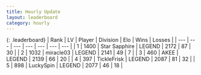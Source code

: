 ```yaml
---
title: Hourly Update
layout: leaderboard
category: hourly
---
```


{: .leaderboard}
| Rank | LV | Player | Division | Elo | Wins | Losses |
| --- | --- | --- | --- | --- | --- | --- |
| <span data-change="0">1</span> | 1400 | <span title="ID: 315148">Star Sapphire</span> | LEGEND | <span data-change="0">2172</span> | <span data-change="0">87</span> | <span data-change="0">30</span> |
| <span data-change="0">2</span> | 1032 | <span title="ID: 416373">miracle03</span> | LEGEND | <span data-change="0">2141</span> | <span data-change="0">49</span> | <span data-change="0">7</span> |
| <span data-change="0">3</span> | 460 | <span title="ID: 455100">AKEE</span> | LEGEND | <span data-change="0">2139</span> | <span data-change="0">66</span> | <span data-change="0">20</span> |
| <span data-change="0">4</span> | 397 | <span title="ID: 512212">TickleFrisk</span> | LEGEND | <span data-change="0">2087</span> | <span data-change="0">81</span> | <span data-change="0">32</span> |
| <span data-change="1">5</span> | 898 | <span title="ID: 498412">LuckySpin</span> | LEGEND | <span data-change="0">2077</span> | <span data-change="0">46</span> | <span data-change="0">18</span> |